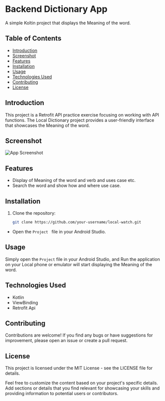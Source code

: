 # Backend Dictionary App
A simple Koltin project that displays the Meaning of the word.

## Table of Contents

- [Introduction](#introduction)
- [Screenshot](#screenshot)
- [Features](#features)
- [Installation](#installation)
- [Usage](#usage)
- [Technologies Used](#technologies-used)
- [Contributing](#contributing)
- [License](#license)

## Introduction

This project is a Retrofit API practice exercise focusing on working with API functions. The Local Dictionary project provides a user-friendly interface that showcases the Meaning of the word.

## Screenshot

![App Screenshot](https://github.com/TejPrakash18/BackendDictionary/blob/master/screens.png)

## Features

- Display of Meaning of the word and verb and uses case etc.
- Search the word and show how and where use case.

## Installation

1. Clone the repository:

   ```bash
   git clone https://github.com/your-username/local-watch.git

   ```

- Open the `Project ` file in your Android Studio.

## Usage

Simply open the `Project` file in your Android Studio, and Run the application on your Local phone or emulator will start displaying the Meaning of the word.

## Technologies Used

- Kotlin
- ViewBinding
- Retrofit Api

## Contributing

Contributions are welcome! If you find any bugs or have suggestions for improvement, please open an issue or create a pull request.

## License

This project is licensed under the MIT License - see the LICENSE file for details.

Feel free to customize the content based on your project's specific details. Add sections or details that you find relevant for showcasing your skills and providing information to potential users or contributors.
